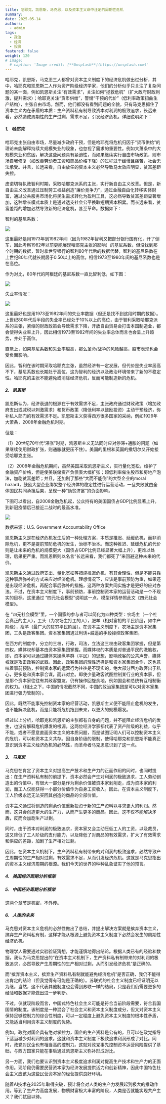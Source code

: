 ```yaml
---
title: 哈耶克，凯恩斯，马克思，以及资本主义命中注定的周期性危机
summary: 
date: 2025-05-14
authors:
  - admin
tags:
  - 政治
  - 经济
  - 投资
featured: false
weight: 120
# image:
  # caption: 'Image credit: [**Unsplash**](https://unsplash.com)'
---
```


哈耶克，凯恩斯，马克思三人都曾对资本主义制度下的经济危机做出过分析，其中，哈耶克和凯恩斯二人作为资产阶级经济学家，他们的分析似乎只关注了复杂问题的某一面，例如凯恩斯关注“有效需求”，关注如何“拯救危机”（扩大政府财政刺激，提升需求）；哈耶克关注“货币供给”，警惕“干预的代价”（低利率政策扭曲生产结构），主张自由市场。然而，他们都没有看到问题的全貌。只有马克思抓住了资本主义内在矛盾的本质：生产资料私有制导致资本对利润的极致追求，长远来看，必然造成周期性的生产过剩，需求不足，引发经济危机。详细说明如下：

##### **1.**   **哈耶克**

哈耶克主张自由市场，尽量减少政府干预，但是哈耶克将危机归因于“货币供给”的理论未能解释持续大规模失业的现象，也忽视了需求的重要性。例如大萧条中的大规模失业和贫困，解决这些问题具有紧迫性，而如果继续实行自由市场政策，则市场自我修复（如改善劳动者工资和商品价格下降）的过程过于缓慢且痛苦，社会无法承受。并且，长远来看，自由放任的资本主义必然导致马太效应明显，贫富差距失控。

皮诺切特执政智利时期，采取哈耶克派系的主张，实行新自由主义改革。但是，新自由主义改革通过压制劳工权益创造"廉价竞争力"，通过金融自由化转移实体财富，通过公共服务市场化将民生需求转化为盈利工具，这必然导致贫富差距显著增加，这种增长模式本质上是通过透支社会公平换取短期资本积累。而长远来看，贫富差距的增加必然导致新的经济危机，甚至革命。数据如下：

智利的基尼系数：

![](1.png)

这里最好是用1973年到1982年间（因为1982年智利又把部分银行国有化，开了倒车，因此考察1982年以前更能展现哈耶克主张的影响）的基尼系数，但没找到那个时期的数据，暂时拿世界银行的智利80年代后的数据代替，智利的基尼系数在上世纪80年代就长期居于0.50以上的高位。相信1973至1980年间的基尼系数也是在高位。

作为对比，80年代的阿根廷的基尼系数一直比智利低，如下图：

![](2.png)

失业率情况：

![](3.png)

这里最好也是用1973至1982年间的失业率数据（但还是找不到这段时期的数据）。上世纪80年代后半段的失业率已经处于10%以上的高位，由于智利采取哈耶克派系的主张，紧缩的财政政策会导致需求下降，开放自由贸易会打击本国制造业，都会使得失业率上升，因此相信1973至1982年间的失业率总体而言也会呈上升趋势，并处于高位。

直觉上，如果基尼系数和失业率越高，那么革命/战争的风险越高，股市表现也会受负面影响。

因此，智利在该时期采取哈耶克主张，虽然经济有一定发展，但代价是失业率居高不下，基尼系数也长期处于高位，这为智利的经济以及政治环境带来了新的不稳定性。哈耶克的主张不能避免或消除经济危机，反而可能制造新的危机。

##### **2.**   **凯恩斯**

凯恩斯认为，经济衰退的根源在于有效需求不足，主张政府通过财政政策（增加政府支出或减税以刺激需求）和货币政策（降低利率以鼓励投资）主动干预经济，弥补私人部门的有效需求不足。凯恩斯主义获得西方很多国家的采纳，例如1929年大萧条，2008年金融危机时期。

但是：

（1）20世纪70年代“滞涨”时期，凯恩斯主义无法同时应对停滞+通胀的问题（如果继续使用财政扩张，则通胀就更压不住）。美国的里根和英国的撒切尔又开始接受哈耶克主张。

（2）2008年金融危机期间，虽然美国采取凯恩斯主义，实行量化宽松，维护了金融资产价格，但是使美联储资产负债表大幅扩张；超低利率催生股市和房地产泡沫，加剧贫富差距；并且，还加剧了那些“大而不能倒”的大型企业的moral hazard，鼓励大型企业绑架整个经济体的稳定性进行运营活动，一旦失败就由全体国民共同承担后果，呈现一种“劫贫济富”的负面影响。

下图可以看出，自2008金融危机起，公众持有的美国国债占GDP比例显著上升，到新冠疫情后已接近二战时的最高水准。

![](4.png)

数据来源：U.S.
Government Accountability Office

凯恩斯主义是在经济危机发生后的一种处理方案，本质是推迟、延缓危机，而非消除危机，更不是提前预防危机的发生，治标不治本。而这种推迟、延缓危机的代价则是让未来的危机的规模更大（国债占GDP比例已经显著大幅上升），更难以处理，后果更严重。而凯恩斯则以名言“长远来看，我们都死了”来回避这种未来的代价。

凯恩斯主义通过政府支出、量化宽松等措施推迟危机，有其合理性，但是不能只靠这种事后弥补的方式来应对经济危机。理想情况下，应该是事前预防为重，如果还是出现经济危机，再配合事后弥补的措施，这两种方案共同实施才是更好的应对办法。不过，在资本主义制度下，事前预防，事前控制资本家的运营活动是一个不现实的目标。这里通过
“四元社会模型”说明这一点。模型详情参照此文《四元社会模型》。

在 “四元社会模型”里，一个国家的参与者可以简化为四种类型：农场主（一个社会真正的主人），工头（为农场主打工的人），肥羊（相对富裕的平民阶层，如中产阶级），瘦羊（最广大的贫穷平民阶层）。在资本主义制度下，农场主是资本家集团，工头是政客集团。资本家集团通过利诱+威逼的手段操控政客集团。

在西方的制度中，分立的三权，行政，司法，立法这三权由政客集团掌握，但是第四权，媒体权却基本由资本家集团掌握。而媒体权的本质是对普通平民的洗脑权，即，资本家可以通过媒体来操纵羊群（平民）的思想，影响政客的公共声誉，媒体权就是攻击政客的武器。因此，政客集团的理性选择是和资本家集团合作，这也意味着事前预防，控制资本家的运营行为往往是不现实的，绝大部分西方政客出于私心，更多是和资本家合谋，而非对立。即使少量政客试图控制某行业的资本家，但是那个资本家往往有其政客盟友，仍有操作回旋余地，例如国会和总统有互相制衡的权力。（相比之下，中国的情况截然不同，中国的政治家集团是可以对资本家集团进行强力管制的）。

因此，既然不能事先控制资本家的经营活动，凯恩斯主义便不能阻止危机的发生，也不能解决危机，而是只能将危机拖到未来，以更大的规模爆发。

经过以上分析，哈耶克和凯恩斯的主张都有自身的问题，并不能阻止经济危机的发生，也没有解释危机爆发的根源。这两位经济学家都代表了资产阶级的利益，似乎不能，或者不愿意直面资本主义的本质问题，而是试图证明人们可以控制资本主义的危机，可以和资本主义共存。因自身阶级的限制，使得哈耶克和凯恩斯不能真正意识到资本主义经济危机的必然性，而革命者马克思意识到了这一点。

##### **3.**   **马克思**

马克思在肯定了资本主义对提高生产技术和生产力的正面作用的同时，也同时提出：在生产资料私有制的前提下，资本必然会产生对利润的极致追求，工人劳动创造出的价值中，有很大一部分是作为剩余价值被资本家剥削走，成为资本家的利润，而工人仅能获得一小部分价值作为自身工资收入。因此，在资本主义制度下，工人阶级永远无法买回其创造的商品的全部价值。

资本主义通过将创造的剩余价值重新投资于新的生产资料以寻求更大的利润。然而，这只会创造更大的生产力，从而产生更多的商品。因此，这不仅不能解决矛盾，反而会加剧生产过剩。

同时，由于资本对利润的极致追求，资本家又会主动压低工人的工资，以及裁员，这又降低了工人阶级的支付能力，以及降低了对商品的有效需求，扩大了有效需求和供应的差距，加剧了生产相对过剩。

因此，在资本主义机制下，生产资料私有制带来的对利润的极致追求，必然导致产生周期性的生产相对过剩，有效需求不足，从而引发经济危机。这就是马克思指出的资本主义经济周期的根源。我们今天的世界的种种乱象证实了他的预言。

##### **4.**   **美国经济周期分析框架**

##### **5.**   **中国经济周期分析框架**

这两个章节是机密，不外传。

##### **6.**   **人类的未来**

马克思对资本主义危机的必然性做出了总结，并提出解决方案就是摈弃资本主义，摈弃生产资料私有制，这样才能从根源上避免资本主义制度下必然会发生的周期性经济危机。

物理学人需要通过实验验证猜想，才能谨慎地得出结论。根据人类已有的经验和数据，我认为马克思提出的“在资本主义机制下，生产资料私有制带来的对利润的极致追求，必然导致产生周期性的生产相对过剩，从而引发经济危机”是正确的。

而“摈弃资本主义，摈弃生产资料私有制就能避免经济危机”是否正确，我仍不能得出肯定的结论（但我觉得有可能是正确的）。苏联式的社会主义制度已经证明无以为继，当然，这不代表其他制度也会得到苏联一样的结局，只是我们仍需要更多的经验和数据才能做出进一步判断。

不过，仅就现阶段而言，中国式特色社会主义可能是符合当前阶段需要，符合我国国情的制度。该制度是一种混合了社会主义和资本主义制度成分，但又对资本主义保持足够控制力的综合性制度，可以一定程度上避免资本主义制度的根本性矛盾，又能适当利用资本主义制度的优势。

例如，政党对国企具有绝对掌控力，国企的生产资料是公有的，且可以在政党指导下适当减少对利润的追求，这就和资本主义制度下极致追求利润形成了对比。同时，政党对民企也有相当高的控制力。这就对政党事先控制资本运营风险提供了基础，与西方国家只能在事后通过凯恩斯主义弥补形成对比。

另一方面，我们也要认识到资本主义极度追求利润对提高生产技术和生产力的正面作用。现阶段仍需要民营资本家为经济发展提供活力和创新精神，因此中国特色社会主义应该为这些民营资本家的经营提供良好环境。

随着AI技术在2025年取得突破，预计将会对人类的生产力发展起到极大的推动作用。等到了生产力高度发展，物质财富极大丰富的阶段，人类是否就能实现共产主义？我们拭目以待。
